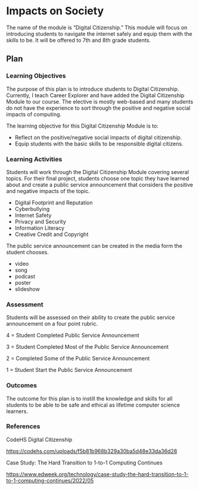 # Impacts on Society

The name of the module is “Digital Citizenship.” This module will focus on introducing students to navigate the internet safely and equip them with the skills to be. It will be offered to 7th and 8th grade students. 

## Plan

### Learning Objectives

The purpose of this plan is to introduce students to Digital Citizenship. Currently, I teach Career Explorer and have added the Digital Citizenship Module to our course. The elective is mostly web-based and many students do not have the experience to sort through the positive and negative social impacts of computing. 

The learning objective for this Digital Citizenship Module is to: 
- Reflect on the positive/negative social impacts of digital citizenship.
- Equip students with the basic skills to be responsible digital citizens.


### Learning Activities

Students will work through the Digital Citizenship Module covering several topics. For their final project, students choose one topic they have learned about and create a public service announcement that considers the positive and negative impacts of the topic.
- Digital Footprint and Reputation
- Cyberbullying
- Internet Safety
- Privacy and Security
- Information Literacy
- Creative Credit and Copyright

The public service announcement can be created in the media form the student chooses. 
- video 
- song 
- podcast
- poster 
- slideshow

### Assessment

Students will be assessed on their ability to create the public service announcement on a four point rubric.

4 = Student Completed Public Service Announcement 

3 = Student Completed Most of the Public Service Announcement 

2 = Completed Some of the Public Service Announcement 

1 = Student Start the Public Service Announcement 

### Outcomes

The outcome for this plan is to instill the knowledge and skills for all students to be able to be safe and ethical as lifetime computer science learners.


### References
CodeHS Digital Citizenship

https://codehs.com/uploads/f5b81b968b329a30ba5d48e33da36d28

Case Study: The Hard Transition to 1-to-1 Computing Continues

https://www.edweek.org/technology/case-study-the-hard-transition-to-1-to-1-computing-continues/2022/05

